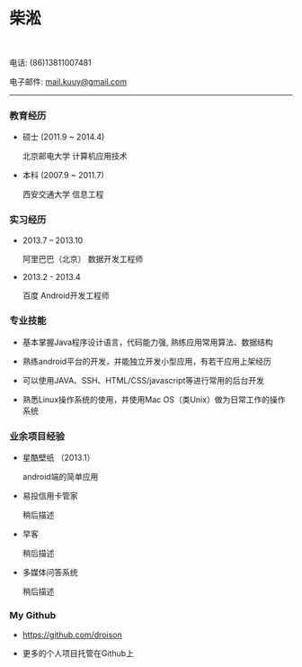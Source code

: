 <h1>柴淞</h1>
<br/>
<p>电话: (86)13811007481</p>

<p>电子邮件: <a href="mailto:chaisong.cn@gmail.com">mail.kuuy@gmail.com</a></p>

<hr>
<h3>教育经历</h3>
<ul>
<li>
<p>硕士 (2011.9 ~ 2014.4)</p>

<p>北京邮电大学 计算机应用技术</p>
</li>
<li>
<p>本科 (2007.9 ~ 2011.7)</p>

<p>西安交通大学 信息工程</p>
</li>
</ul>

<h3>实习经历</h3>

<ul>
<li>
<p>2013.7 – 2013.10</p>

<p>阿里巴巴（北京） 数据开发工程师</p>
</li>
<li>
<p>2013.2 - 2013.4</p>

<p>百度 Android开发工程师</p>
</li>
</ul>

<h3>专业技能</h3>
<ul>
<li><p>基本掌握Java程序设计语言，代码能力强, 熟练应用常用算法、数据结构</p></li>
<li><p>熟练android平台的开发，并能独立开发小型应用，有若干应用上架经历</p></li>
<li><p>可以使用JAVA、SSH、HTML/CSS/javascript等进行常用的后台开发</p></li>
<li><p>熟悉Linux操作系统的使用，并使用Mac OS（类Unix）做为日常工作的操作系统</p></li>
</ul>

<h3>业余项目经验</h3>

<ul>
<li>
<p>星酷壁纸 （2013.1）</p>

<p>android端的简单应用</p>
</li>
<li>
<p>易投信用卡管家</p>

<p>稍后描述</p>
</li>
<li>
<p>早客</p>

<p>稍后描述</p>
</li>
<li>
<p>多媒体问答系统</p>

<p>稍后描述</p>
</li>

</ul>
<h3>My Github</h3>

<ul>
<li><p><a href="https://github.com/droison">https://github.com/droison</a></p></li>
<li><p>更多的个人项目托管在Github上</p></li>
